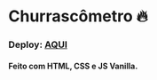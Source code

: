 # Churrascômetro 🔥

### Deploy: [AQUI](https://nutritious-creature.surge.sh/)
#### Feito com HTML, CSS e JS Vanilla. 
